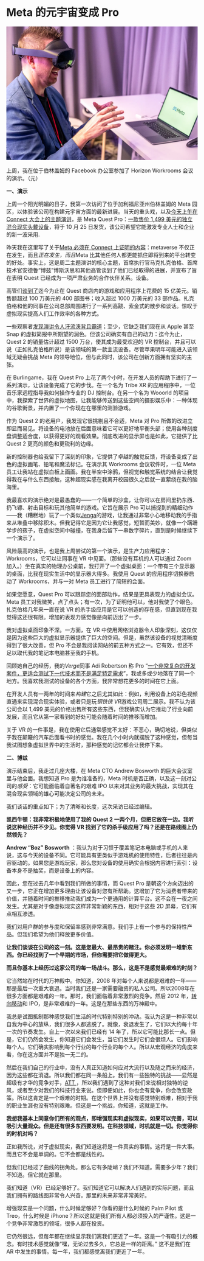 # Meta 的元宇宙变成 Pro




![上周，我在位于伯林盖姆的 Facebook 办公室参加了 Horizon Workrooms 会议的演示。 （元）](07.png)

上周，我在位于伯林盖姆的 Facebook 办公室参加了 Horizon Workrooms 会议的演示。（元）



**一、演示**

上周一个阳光明媚的日子，我第一次访问了位于加利福尼亚州伯林盖姆的 Meta 园区，以体验该公司在构建元宇宙方面的最新进展。当天的重头戏，以及[今天上午在 Connect 大会上的主题演讲](https://www.facebook.com/RealityLabs/videos/3281891035412216)，是 Meta Quest Pro：[一款售价 1,499 美元的独立混合现实头戴设备](https://www.theverge.com/2022/10/11/23397328/meta-quest-pro-vr-headset-price-release-shipping)，将于 10 月 25 日发货，该公司希望它能激发专业人士和企业的新一波采用.

昨天我在这里写了关于[Meta 必须在 Connect 上证明的内容](https://www.platformer.news/p/what-meta-has-to-prove-at-connect)：metaverse 不仅正在发生，而且*正在发生，而且*Meta 比其他任何人都更能抓住即将到来的平台转变的好处。事实上，这是周二主题演讲的核心主题，首席执行官马克扎克伯格、首席技术官安德鲁“博兹”博斯沃思和其他高管谈到了他们已经取得的进展，并宣布了旨在表明 Quest 已经成为一项严肃业务的合作伙伴关系。设备。

高管们[谈到了](https://www.platformer.news/p/what-meta-has-to-prove-at-connect)迄今为止在 Quest 商店内的游戏和应用程序上花费的 15 亿美元。销售额超过 100 万美元的 400 部图书；收入超过 1000 万美元的 33 部作品。扎克伯格和他的同事在公司总部周围进行了一系列高跷、索金式的散步和谈话。惊叹于虚拟现实提高人们工作效率的各种方式。

一些观察者[发现演讲令人汗流浃背且霸道](https://techcrunch.com/2022/10/11/its-painful-how-hellbent-mark-zuckerberg-is-on-convincing-us-that-vr-is-a-thing/)；至少，它缺乏我们现在从 Apple 甚至 Snap 的虚拟简报中所期望的润色。但该公司确实有自己的动力：迄今为止，Quest 2 的销量估计超过 1500 万台，使其成为最受欢迎的 VR 控制台，并且可以说（正如扎克伯格所说）是该领域的第一款主流设备。尽管苹果明年可能进入该领域无疑会挑战 Meta 的领导地位，但与此同时，该公司在创新方面拥有坚实的主张。

在 Burlingame，我在 Quest Pro 上花了两个小时，在开发人员的帮助下进行了一系列演示，让该设备完成了它的步伐。在一个名为 Tribe XR 的应用程序中，一位音乐家远程指导我如何操作专业的 DJ 控制台。在另一个名为 Wooorld 的项目中，我探索了世界的虚拟地图，让我能够传送到这些空间的摄影娱乐中：一种体现的谷歌街景，并内置了一个你现在在哪里的测验游戏。

作为 Quest 2 的老用户，我发现它很挑剔且不合适，Meta 对 Pro 所做的改进立即显而易见。将设备的电池放在后面意味着它可以更好地平衡头部；使用各种刻度盘调整适合度，以获得更好的观看效果。彻底改进的显示屏也是如此，它提供了比 Quest 2 更亮的颜色和更锐利的边缘。

新的控制器也给我留下了深刻的印象，它提供了卓越的触觉反馈，将设备变成了出色的虚拟画笔、铅笔和魔法标记。在演示其 Workrooms 会议软件时，一位 Meta 员工让我站在虚拟白板上画画。我在半空中涂鸦，但视觉和触觉系统的结合让我觉得我在与什么东西接触，这种超现实感在我离开校园很久之后就一直萦绕在我的脑海里。

我最喜欢的演示绝对是最愚蠢的——一个简单的沙盒，让你可以在房间里扔东西、扔飞镖、射击目标和玩其他简单的游戏。它旨在展示 Pro 可以捕捉到的精细动作——我（糟糕地）玩了一个类似[Jenga](https://www.jenga.com/)的游戏，让我通过非常小心地移动我的手指来从堆叠中移除积木。但我记得它是因为它让我感觉，短暂而美妙，就像一个蹒跚学步的孩子，在虚拟空间中碰撞，在我身后留下一串数字碎片，直到是时候继续下一个演示了。

风险最高的演示，也是我上周尝试的第一个演示，是生产力应用程序：Workrooms，它可以让同事在 VR 中见面。（那些没有耳机的人可以通过 Zoom 加入。）坐在真实的物理办公桌前，我打开了一个虚拟桌面：一个带有三个显示器的桌面，比我在现实生活中的显示器大得多。我使用 Quest 的应用程序切换器启动了 Workrooms，并与一对 Meta 员工进行了简短的会面。

如果您愿意，Quest Pro 可以跟踪您的面部动作，结果是更具表现力的虚拟会议。Meta 员工对我微笑，点了点头；有一次，为了证明他可以，他对我使了个眼色。扎克伯格几年来一直在说 VR 的杀手级应用是它可以创造的存在感，但直到现在我觉得这还很有限。增加的表现力感觉像是向前迈出了一步。

我对虚拟桌面印象不深。一方面，在 VR 中使用网络浏览器令人印象深刻，这仅仅是因为这些巨大的虚拟显示器提供了巨大的空间。但是，虽然该设备的视觉清晰度得到了很大改善，但 Pro 不会是我阅读网站的前五种方式之一。它有效，但还不足以取代我的笔记本电脑甚至我的手机。

回顾她自己的经历，我的*Verge*同事 Adi Robertson 称 Pro “[一个非常复杂的开发套件，更适合测试下一代技术而不是满足特定需求](https://www.theverge.com/23393115/meta-quest-pro-vr-headset-hands-on-specs-price)”，我或多或少地落在了同一个地方。我喜欢我测试的设备的各个方面，我非常想花更多的时间在它上面。

在开发人员有一两年的时间来*构建*它之后尤其如此：例如，利用设备上的彩色视频直通来实现混合现实体验，或者只是玩*钢铁侠 VR*游戏公司周二展示。我不认为该公司会以 1,499 美元的价格出售所有这些东西，但我确实认为它推动了行业向前发展，而且它从第一家看到的好处可能会随着时间的推移而增加。

关于 VR 的一件事是，我在使用它后通常感觉不太好：不恶心，确切地说，但类似于我在颠簸的汽车后面看书时的感觉。我在几个小时内就摆脱了这种感觉，但每当我试图想象虚拟世界中的生活时，那种感觉的记忆都会让我停下来。



**二、博兹**

演示结束后，我走过几座大楼，在 Meta CTO Andrew Bosworth 的巨大会议室里与他会面。我想知道 Pro 是为谁准备的，Meta 时机是否正确，以及这一刻对公司的*感受*：它可能面临着自著名的艰难 IPO 以来对其业务的最大挑战，实现其在混合现实领域的雄心可能决定公司的未来。

我们谈话的重点如下；为了清晰和长度，这次采访已经过编辑。

**凯西牛顿：我非常积极地使用了我的 Quest 2 一两个月，但把它放在一边。我听说这种经历并不少见。你觉得 VR 找到了它的杀手级应用了吗？还是在路线图上仍然领先？**

**Andrew “Boz” Bosworth** ：我认为对于习惯于覆盖笔记本电脑或手机的人来说，这与今天的设备不同。它可能具有更类似于游戏机的使用特性，后者往往是内容驱动的。如果您是游戏玩家，那么您对设备的使用确实会根据内容进行索引：设备本身不是抽奖，而是设备上的内容。

因此，您在过去几年中看到我们所做的事情，而 Quest Pro 是朝这个方向迈出的又一步，它正在增加更多理由让该设备对您有所帮助。这增加了它为消费者带来的价值，并随着时间的推移推动我们成为一个更通用的计算平台。这不会在一夜之间发生。尤其是对于像虚拟现实这样非常新颖的东西，相对于这些 2D 屏幕，它们有点相互渗透。

我们对用户群的参与度和保留率感到非常满意。我们手上有一个参与的保持性产品。但我们希望为他们释放更多价值。

**让我们谈谈在公司的这一刻。这是您最大、最昂贵的赌注。你必须发明一堆新东西。你已经找到了一个早期的市场，但你需要把它做得更大。**

**而且你基本上经历过这家公司的每一场战斗。那么，这是不是感觉最艰难的时刻？**

它当然站在时代的万神殿中。你知道，2008 年对每个人来说都是艰难的一年——那是最后一次重大衰退。当时我们还是一家需要融资的私人公司。所以2008年在很多方面都是艰难的一年。那时，我们面临着非常激烈的竞争。然后 2012 年，[转向移动](https://www.businessinsider.com/facebook-mobile-shift-2011-11)和 IPO，是非常艰难的一年。这是在那些东西的万神殿中。

我总是试图抵制那种感觉我们生活的时代特别特别的冲动。我认为这是一种非常以自我为中心的放纵，我们很多人都逃脱了。就像，衰退发生了，它们以大约每十年一次的节奏发生。自上一次以来我们已经有 14 年了，所以它可能比那长一点。但是，它们仍然会发生，你知道它们会发生，当它们发生时它们会很烦人。它们影响每个人。它们确实影响到每个行业的每个行业的每个人。所以从宏观经济的角度来看，你在这方面并不是独一无二的。

然后在我们自己的行业中，没有人真正知道如何应对大流行以及随之而来的经济，因为这些都在消退。所以我们都在同一条船上。我们有一些独特的挑战——显然是超级有才华的竞争对手，[ATT ](https://www.cnbc.com/2022/02/02/facebook-says-apple-ios-privacy-change-will-cost-10-billion-this-year.html)，所以我们遇到了这种对我们来说相对独特的逆风，或者至少对我们的科技行业来说。但即便如此，你也会有竞争，你会改变政策。所以这肯定是一个艰难的时期。在这个世界上并没有感觉特别艰难，相对于我的职业生涯也没有特别艰难。但这是一个挑战，你知道，这就是工作。

**我想我基本上同意你们所有的观点，即增强现实和虚拟现实，如果可以完善，可以吸引大量观众。但是还有很多东西要发明。在科技领域，时机就是一切。你觉得你的时机对吗？**

正如我所说，对于虚拟现实，我们知道这将是一件真实的事情。这将是一件大事。而且它不会是单调的。它不会都是线性的。

但我们已经过了曲线的拐角处。那么它有多陡峭？我们不知道。需要多少年？我们不知道。但它就在那里。

我们知道（VR）已经足够好了。我们知道它可以解决人们遇到的实际问题，而且我们拥有的路线图非常令人兴奋。那里的未来非常非常美好。

增强现实是一个问题，什么时候足够好？你看的是什么时候的 Palm Pilot 或 Treo，什么时候是 iPhone？所以这就是我们所有人都必须投入的严谨性。这是一个竞争非常激烈的领域，很多人都在投资。

它仍然很远，但每年都在继续显示我们离我们更近了一年。这是一个有吸引力的概念。有时技术感觉就像“嘿，无论过去多久，它总是一样的距离。” 这不是我们在 AR 中发生的事情。每一年，我们都感觉离我们更近了一年。
